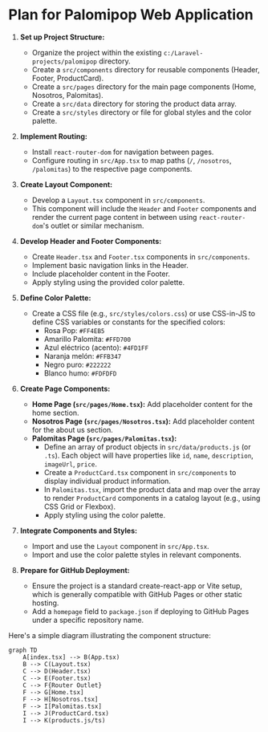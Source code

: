 # Plan for Palomipop Web Application

1.  **Set up Project Structure:**
    *   Organize the project within the existing `c:/Laravel-projects/palomipop` directory.
    *   Create a `src/components` directory for reusable components (Header, Footer, ProductCard).
    *   Create a `src/pages` directory for the main page components (Home, Nosotros, Palomitas).
    *   Create a `src/data` directory for storing the product data array.
    *   Create a `src/styles` directory or file for global styles and the color palette.

2.  **Implement Routing:**
    *   Install `react-router-dom` for navigation between pages.
    *   Configure routing in `src/App.tsx` to map paths (`/`, `/nosotros`, `/palomitas`) to the respective page components.

3.  **Create Layout Component:**
    *   Develop a `Layout.tsx` component in `src/components`.
    *   This component will include the `Header` and `Footer` components and render the current page content in between using `react-router-dom`'s outlet or similar mechanism.

4.  **Develop Header and Footer Components:**
    *   Create `Header.tsx` and `Footer.tsx` components in `src/components`.
    *   Implement basic navigation links in the Header.
    *   Include placeholder content in the Footer.
    *   Apply styling using the provided color palette.

5.  **Define Color Palette:**
    *   Create a CSS file (e.g., `src/styles/colors.css`) or use CSS-in-JS to define CSS variables or constants for the specified colors:
        *   Rosa Pop: `#FF4EB5`
        *   Amarillo Palomita: `#FFD700`
        *   Azul eléctrico (acento): `#4FD1FF`
        *   Naranja melón: `#FFB347`
        *   Negro puro: `#222222`
        *   Blanco humo: `#FDFDFD`

6.  **Create Page Components:**
    *   **Home Page (`src/pages/Home.tsx`):** Add placeholder content for the home section.
    *   **Nosotros Page (`src/pages/Nosotros.tsx`):** Add placeholder content for the about us section.
    *   **Palomitas Page (`src/pages/Palomitas.tsx`):**
        *   Define an array of product objects in `src/data/products.js` (or `.ts`). Each object will have properties like `id`, `name`, `description`, `imageUrl`, `price`.
        *   Create a `ProductCard.tsx` component in `src/components` to display individual product information.
        *   In `Palomitas.tsx`, import the product data and map over the array to render `ProductCard` components in a catalog layout (e.g., using CSS Grid or Flexbox).
        *   Apply styling using the color palette.

7.  **Integrate Components and Styles:**
    *   Import and use the `Layout` component in `src/App.tsx`.
    *   Import and use the color palette styles in relevant components.

8.  **Prepare for GitHub Deployment:**
    *   Ensure the project is a standard create-react-app or Vite setup, which is generally compatible with GitHub Pages or other static hosting.
    *   Add a `homepage` field to `package.json` if deploying to GitHub Pages under a specific repository name.

Here's a simple diagram illustrating the component structure:

```mermaid
graph TD
    A[index.tsx] --> B(App.tsx)
    B --> C(Layout.tsx)
    C --> D(Header.tsx)
    C --> E(Footer.tsx)
    C --> F{Router Outlet}
    F --> G[Home.tsx]
    F --> H[Nosotros.tsx]
    F --> I[Palomitas.tsx]
    I --> J(ProductCard.tsx)
    I --> K(products.js/ts)